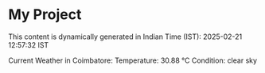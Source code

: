 # My Project

This content is dynamically generated in Indian Time (IST): 2025-02-21 12:57:32 IST


Current Weather in Coimbatore:
Temperature: 30.88 °C
Condition: clear sky
